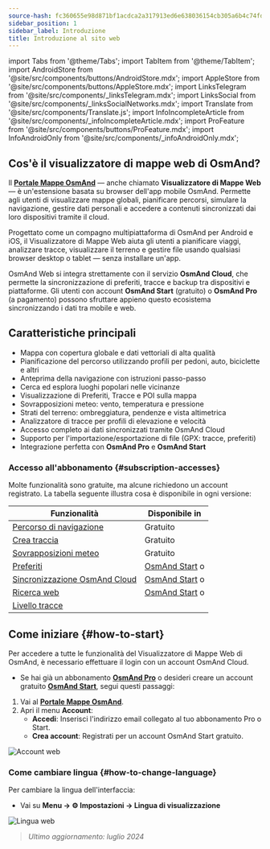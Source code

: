 ```yaml
---
source-hash: fc360655e98d871bf1acdca2a317913ed6e638036154cb305a6b4c74fd518f33
sidebar_position: 1
sidebar_label: Introduzione
title: Introduzione al sito web
---
```

import Tabs from '@theme/Tabs';
import TabItem from '@theme/TabItem';
import AndroidStore from '@site/src/components/buttons/AndroidStore.mdx';
import AppleStore from '@site/src/components/buttons/AppleStore.mdx';
import LinksTelegram from '@site/src/components/_linksTelegram.mdx';
import LinksSocial from '@site/src/components/_linksSocialNetworks.mdx';
import Translate from '@site/src/components/Translate.js';
import InfoIncompleteArticle from '@site/src/components/_infoIncompleteArticle.mdx';
import ProFeature from '@site/src/components/buttons/ProFeature.mdx';
import InfoAndroidOnly from '@site/src/components/_infoAndroidOnly.mdx';


<InfoIncompleteArticle/>

## Cos'è il visualizzatore di mappe web di OsmAnd?

Il [**Portale Mappe OsmAnd**](https://osmand.net/map) — anche chiamato **Visualizzatore di Mappe Web** — è un'estensione basata su browser dell'app mobile OsmAnd. Permette agli utenti di visualizzare mappe globali, pianificare percorsi, simulare la navigazione, gestire dati personali e accedere a contenuti sincronizzati dai loro dispositivi tramite il cloud.

Progettato come un compagno multipiattaforma di OsmAnd per Android e iOS, il Visualizzatore di Mappe Web aiuta gli utenti a pianificare viaggi, analizzare tracce, visualizzare il terreno e gestire file usando qualsiasi browser desktop o tablet — senza installare un'app.

OsmAnd Web si integra strettamente con il servizio **OsmAnd Cloud**, che permette la sincronizzazione di preferiti, tracce e backup tra dispositivi e piattaforme. Gli utenti con account **OsmAnd Start** (gratuito) o **OsmAnd Pro** (a pagamento) possono sfruttare appieno questo ecosistema sincronizzando i dati tra mobile e web.



## Caratteristiche principali

- Mappa con copertura globale e dati vettoriali di alta qualità
- Pianificazione del percorso utilizzando profili per pedoni, auto, biciclette e altri
- Anteprima della navigazione con istruzioni passo-passo
- Cerca ed esplora luoghi popolari nelle vicinanze
- Visualizzazione di Preferiti, Tracce e POI sulla mappa
- Sovrapposizioni meteo: vento, temperatura e pressione
- Strati del terreno: ombreggiatura, pendenze e vista altimetrica
- Analizzatore di tracce per profili di elevazione e velocità
- Accesso completo ai dati sincronizzati tramite OsmAnd Cloud
- Supporto per l'importazione/esportazione di file (GPX: tracce, preferiti)
- Integrazione perfetta con **OsmAnd Pro** e **OsmAnd Start**



### Accesso all'abbonamento {#subscription-accesses}

Molte funzionalità sono gratuite, ma alcune richiedono un account registrato.
La tabella seguente illustra cosa è disponibile in ogni versione:

| Funzionalità | Disponibile in |
|--------|--------------|
| [Percorso di navigazione](./planner.md) | Gratuito |
| [Crea traccia](./planner.md) | Gratuito |
| [Sovrapposizioni meteo](./web-map.md) | Gratuito |
| [Preferiti](./web-map.md) | [OsmAnd Start](https://osmand.net/blog/start) o <ProFeature/> |
| [Sincronizzazione OsmAnd Cloud](./web-cloud.md) | [OsmAnd Start](https://osmand.net/blog/start) o <ProFeature/> |
| [Ricerca web](./web-search.md) | [OsmAnd Start](https://osmand.net/blog/start) o <ProFeature/> |
| [Livello tracce](./web-map.md) | <ProFeature/> |


## Come iniziare {#how-to-start}

Per accedere a tutte le funzionalità del Visualizzatore di Mappe Web di OsmAnd, è necessario effettuare il login con un account OsmAnd Cloud.

- Se hai già un abbonamento [**OsmAnd Pro**](../personal/osmand-cloud.md#login) o desideri creare un account gratuito [**OsmAnd Start**](../personal/osmand-cloud.md#osmand-start), segui questi passaggi:

1. Vai al [**Portale Mappe OsmAnd**](https://osmand.net/map).
2. Apri il menu **Account**:
   - **Accedi**: Inserisci l'indirizzo email collegato al tuo abbonamento Pro o Start.
   - **Crea account**: Registrati per un account OsmAnd Start gratuito.

![Account web](@site/static/img/web/web_account.png)



### Come cambiare lingua {#how-to-change-language}

Per cambiare la lingua dell'interfaccia:

- Vai su **Menu → ⚙ Impostazioni → Lingua di visualizzazione**

![Lingua web](@site/static/img/web/web_language.png)


> *Ultimo aggiornamento: luglio 2024*